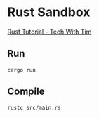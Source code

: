 # Rust Sandbox

[Rust Tutorial - Tech With Tim](https://www.youtube.com/watch?v=T_KrYLW4jw8&list=PLzMcBGfZo4-nyLTlSRBvo0zjSnCnqjHYQ)

## Run

`cargo run`

## Compile 

`rustc src/main.rs`